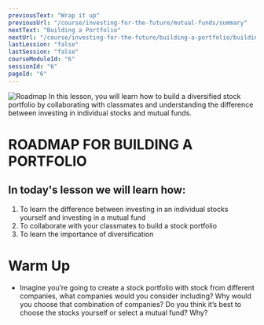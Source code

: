```yaml
---
previousText: "Wrap it up"
previousUrl: "/course/investing-for-the-future/mutual-funds/summary"
nextText: "Building a Portfolio"
nextUrl: "/course/investing-for-the-future/building-a-portfolio/building-a-portfolio"
lastLession: "false"
lastSession: "false"
courseModuleId: "6"
sessionId: "6"
pageId: "6"
---
```



![Roadmap](/assets/img/roadmap.png)
<sparkle-character-intro class="shift-up-overlap" position="right" character="yuna">
In this lesson, you will learn how to build a diversified stock portfolio by collaborating with classmates and understanding the difference between investing in individual stocks and mutual funds.</sparkle-character-intro>

# ROADMAP FOR BUILDING A PORTFOLIO

## In today's lesson we will learn how:

1. To learn the difference between investing in an individual stocks yourself and investing in a mutual fund
2. To collaborate with your classmates to build a stock portfolio
3. To learn the importance of diversification

# Warm Up

- Imagine you’re going to create a stock portfolio with stock from different companies, what companies would you consider including? Why would you choose that combination of companies? Do you think it’s best to choose the stocks yourself or select a mutual fund? Why?
